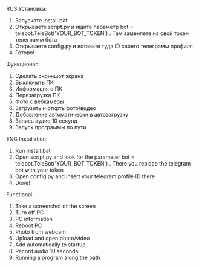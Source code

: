 RUS
Установка:
1. Запускате install.bat
2. Открываете script.py и ищите параметр bot = telebot.TeleBot('YOUR_BOT_TOKEN') . Там заменяете на свой токен телеграмм бота
3. Открываете config.py и вставьте туда ID своего телеграмм профиля
4. Готово!



Функционал:
1. Сделать скриншот экрана
2. Выключить ПК
3. Информация о ПК
4. Перезагрузка ПК
5. Фото с вебкамеры
6. Загрузить и открть фото/видео
7. Добавление автоматически в автозагрузку
8. Запись аудио 10 секунд
9. Запуск программы по пути





ENG
Installation:
1. Run install.bat
2. Open script.py and look for the parameter bot = telebot.TeleBot('YOUR_BOT_TOKEN') . There you replace the telegram bot with your token
3. Open config.py and insert your telegram profile ID there
4. Done!



Functional:
1. Take a screenshot of the screen
2. Turn off PC
3. PC information
4. Reboot PC
5. Photo from webcam
6. Upload and open photo/video
7. Add automatically to startup
8. Record audio 10 seconds
9. Running a program along the path
